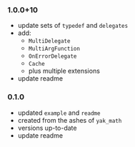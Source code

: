 ### 1.0.0+10
- update sets of `typedef` and `delegates`
- add:
    - `MultiDelegate`
    - `MultiArgFunction`
    - `OnErrorDelegate`
    - `Cache`
    - plus multiple extensions
- update readme


### 0.1.0
- updated `example` and `readme`
- created from the ashes of `yak_math`
- versions up-to-date
- update readme